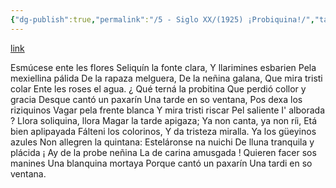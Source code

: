 ```yaml
---
{"dg-publish":true,"permalink":"/5 - Siglo XX/(1925) ¡Probiquina!/","tags":["#Siglo_20","a1925","central","Enrique_García-Rendueles","escrito","Gijón","poema"]}
---
```


[link](https://asturies.com/cavedaynava/probiquina.txt)

Esmúcese ente les flores 
Seliquín la fonte clara, 
Y llarimines esbarien 
Pela mexiellina pálida 
De la rapaza melguera, 
De la neñina galana, 
Que mira tristi colar
Ente les roses el agua.
¿ Qué terná la probitina
Que perdió collor y gracia 
Desque cantó un paxarín 
Una tarde en so ventana, 
Pos dexa los riziquinos
Vagar pela frente blanca 
Y mira tristi riscar
Pel saliente I' alborada ?
Llora soliquina, llora 
Magar la tarde apigaza; 
Ya non canta, ya non ríi, 
Etá bien aplipayada 
Fálteni los colorinos, 
Y da tristeza miralla.
Ya los güeyinos azules 
Non allegren la quintana: 
Esteláronse na nuichi
De lluna tranquila y plácida
¡ Ay de la probe neñina 
La de carina amusgada !
Quieren facer sos manines 
Una blanquina mortaya
Porque cantó un paxarín 
Una tardi en so ventana.